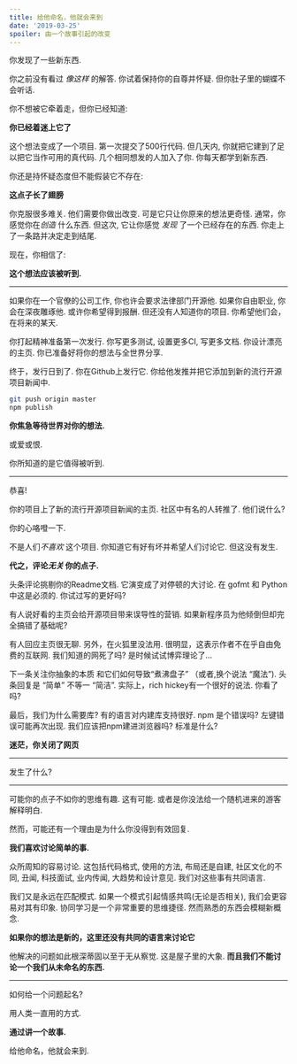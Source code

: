 ```yaml
---
title: 给他命名，他就会来到
date: '2019-03-25'
spoiler: 由一个故事引起的改变
---
```


你发现了一些新东西.

你之前没有看过 *像这样* 的解答. 你试着保持你的自尊并怀疑. 但你肚子里的蝴蝶不会听话.

你不想被它牵着走，但你已经知道:

**你已经着迷上它了**

这个想法变成了一个项目. 第一次提交了500行代码. 但几天内, 你就把它建到了足以把它当作可用的真代码. 几个相同想发的人加入了你. 你每天都学到新东西.

你还是持怀疑态度但不能假装它不存在:

**这点子长了翅膀**

你克服很多难关. 他们需要你做出改变. 可是它只让你原来的想法更奇怪. 通常，你感觉你在*创造* 什么东西. 但这次, 它让你感觉 *发现* 了一个已经存在的东西. 你走上了一条路并决定走到结尾.

现在，你相信了:

**这个想法应该被听到.**

---

如果你在一个官僚的公司工作, 你也许会要求法律部门开源他. 如果你自由职业, 你会在深夜雕琢他. 或许你希望得到报酬. 但还没有人知道你的项目. 你希望他们会，在将来的某天.

你打起精神准备第一次发行. 你写更多测试, 设置更多CI, 写更多文档. 你设计漂亮的主页. 你已准备好将你的想法与全世界分享.

终于，发行日到了. 你在Github上发行它. 你给他发推并把它添加到新的流行开源项目新闻中.

```bash
git push origin master
npm publish
```

**你焦急等待世界对你的想法.**

或爱或恨.

你所知道的是它值得被听到.

---

恭喜!

你的项目上了新的流行开源项目新闻的主页. 社区中有名的人转推了. 他们说什么?

你的心咯噔一下.

不是人们*不喜欢* 这个项目. 你知道它有好有坏并希望人们讨论它. 但这没有发生.

**代之，评论*无关* 你的点子.**

头条评论挑剔你的Readme文档. 它演变成了对停顿的大讨论. 在 gofmt 和 Python中这是必须的. 你试过写的更好吗?

有人说好看的主页会给开源项目带来误导性的营销. 如果新程序员为他倾倒但却完全搞错了基础呢?

有人回应主页很无聊. 另外，在火狐里没法用. 很明显，这表示作者不在乎自由免费的互联网. 我们知道的网死了吗? 是时候试试博弈理论了...

下一条关注你抽象的本质 和它们如何导致“煮沸盘子” （或者,换个说法 “魔法”). 头条回复是 “简单” 不等一 “简洁”. 实际上，rich hickey有一个很好的说法. 你看了吗?

最后，我们为什么需要库? 有的语言对内建库支持很好. npm 是个错误吗? 左键错误可能再次出现. 我们应该把npm建进浏览器吗? 标准是什么?

**迷茫，你关闭了网页**

---

发生了什么?

---

可能你的点子不如你的思维有趣. 这有可能. 或者是你没法给一个随机进来的游客解释明白.

然而，可能还有一个理由是为什么你没得到有效回复.

**我们喜欢讨论简单的事.**

众所周知的容易讨论. 这包括代码格式, 使用的方法, 布局还是自建, 社区文化的不同, 丑闻, 科技面试, 业内传闻, 大趋势和设计意见. 我们对这些事有共同语言.

 我们又是永远在匹配模式. 如果一个模式引起情感共鸣(无论是否相关), 我们会更容易对其有印象. 协同学习是一个非常重要的思维捷径. 然而熟悉的东西会模糊新概念.

**如果你的想法是新的，这里还没有共同的语言来讨论它**

他解决的问题如此根深蒂固以至于无从察觉. 这是屋子里的大象. **而且我们不能讨论一个我们从未命名的东西.**

---

如何给一个问题起名?

用人类一直用的方式.

**通过讲一个故事.**

给他命名，他就会来到.

